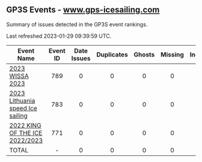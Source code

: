 ## GP3S Events - www.gps-icesailing.com

Summary of issues detected in the GP3S event rankings.

Last refreshed 2023-01-29 09:39:59 UTC.

| Event Name | Event ID | Date Issues | Duplicates | Ghosts | Missing | Incorrect | Actions |
| ---------- | :------: | :---------: | :--------: | :----: | :-----: | :-------: | :-----: |
| [2023 WISSA 2023](789.md) | 789 | 0 | 0 | 0 | 0 | 0 | 0 |
| [2023 Lithuania speed Ice sailing](783.md) | 783 | 0 | 0 | 0 | 0 | 0 | 0 |
| [2022 KING OF THE ICE 2022/2023](771.md) | 771 | 0 | 0 | 0 | 0 | 0 | 0 |
| TOTAL | - | 0 | 0 | 0 | 0 | 0 | 0 |
